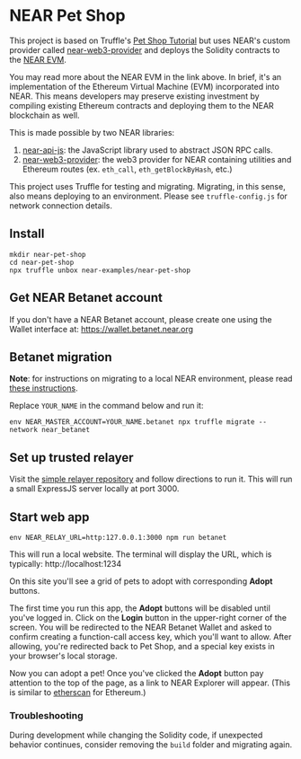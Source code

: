 # NEAR Pet Shop

This project is based on Truffle's [Pet Shop Tutorial](https://www.trufflesuite.com/tutorials/pet-shop) but uses NEAR's custom provider called [near-web3-provider](https://github.com/nearprotocol/near-web3-provider) and deploys the Solidity contracts to the [NEAR EVM](https://github.com/near/near-evm).

You may read more about the NEAR EVM in the link above. In brief, it's an implementation of the Ethereum Virtual Machine (EVM) incorporated into NEAR. This means developers may preserve existing investment by compiling existing Ethereum contracts and deploying them to the NEAR blockchain as well.

This is made possible by two NEAR libraries:

1. [near-api-js](https://www.npmjs.com/package/near-api-js): the JavaScript library used to abstract JSON RPC calls.
2. [near-web3-provider](https://www.npmjs.com/package/near-web3-provider): the web3 provider for NEAR containing utilities and Ethereum routes (ex. `eth_call`, `eth_getBlockByHash`, etc.)

This project uses Truffle for testing and migrating. Migrating, in this sense, also means deploying to an environment. Please see `truffle-config.js` for network connection details. 

## Install

    mkdir near-pet-shop
    cd near-pet-shop
    npx truffle unbox near-examples/near-pet-shop

## Get NEAR Betanet account

If you don't have a NEAR Betanet account, please create one using the Wallet interface at:
https://wallet.betanet.near.org

## Betanet migration

**Note**: for instructions on migrating to a local NEAR environment, please read [these instructions](https://docs.near.org/docs/evm/evm-local-setup).

Replace `YOUR_NAME` in the command below and run it:
    
    env NEAR_MASTER_ACCOUNT=YOUR_NAME.betanet npx truffle migrate --network near_betanet
    
## Set up trusted relayer

Visit the [simple relayer repository](https://github.com/near/evm-relayer) and follow directions to run it. This will run a small ExpressJS server locally at port 3000.    
    
## Start web app

    env NEAR_RELAY_URL=http:127.0.0.1:3000 npm run betanet
    
This will run a local website. The terminal will display the URL, which is typically:
http://localhost:1234

On this site you'll see a grid of pets to adopt with corresponding **Adopt** buttons. 
  
The first time you run this app, the **Adopt** buttons will be disabled until you've logged in. Click on the **Login** button in the upper-right corner of the screen. You will be redirected to the NEAR Betanet Wallet and asked to confirm creating a function-call access key, which you'll want to allow. After allowing, you're redirected back to Pet Shop, and a special key exists in your browser's local storage.
  
Now you can adopt a pet! Once you've clicked the **Adopt** button pay attention to the top of the page, as a link to NEAR Explorer will appear. (This is similar to [etherscan](https://etherscan.io/) for Ethereum.)

### Troubleshooting

During development while changing the Solidity code, if unexpected behavior continues, consider removing the `build` folder and migrating again.
